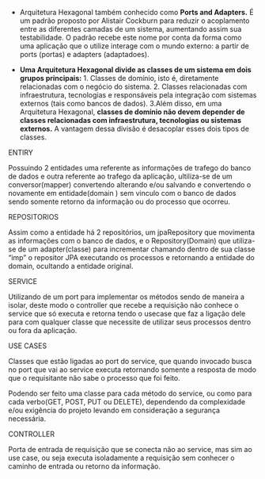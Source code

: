 - Arquitetura Hexagonal também conhecido como **Ports and Adapters.** É um padrão proposto por Alistair Cockburn para reduzir o acoplamento entre as diferentes camadas de um sistema, aumentando assim sua testabilidade. O padrão recebe este nome por conta da forma como uma aplicação que o utilize interage com o mundo externo: a partir de ports (portas) e adapters (adaptadoes).

- **Uma Arquitetura Hexagonal divide as classes de um sistema em dois grupos principais:** 1. Classes de domínio, isto é, diretamente relacionadas com o negócio do sistema. 2. Classes relacionadas com infraestrutura, tecnologias e responsáveis pela integração com sistemas externos (tais como bancos de dados). 3.Além disso, em uma Arquitetura Hexagonal, **classes de domínio não devem depender de classes relacionadas com infraestrutura, tecnologias ou sistemas externos.** A vantagem dessa divisão é desacoplar esses dois tipos de classes.

ENTIRY

Possuindo 2 entidades uma referente as informações de trafego do banco de dados e outra referente ao trafego da aplicação, ultiliza-se de um conversor(mapper) convertendo alterando e/ou salvando e convertendo o novamente em entidade(domain ) sem vinculo com o banco de dados sendo somente retorno da informação ou do processo que ocorreu.
	
REPOSITORIOS

Assim como a entidade há 2 repositórios, um jpaRepository que movimenta as informações com o banco de dados, e o Repository(Domain) que utiliza-se de um adapter(classe) para incrementar chamando dentro de sua classe “imp” o repositor JPA executando os processos e retornando a entidade do domain, ocultando a entidade original.
	
SERVICE

  Utilizando de um port para implementar os métodos sendo de maneira a isolar, deste modo o controller que recebe a requisição não conhece o service que só executa e retorna tendo o usecase que faz a ligação dele para com qualquer classe que necessite de utilizar seus processos dentro ou fora da aplicação.
  
 USE CASES

 Classes que estão ligadas ao port do service, que quando invocado busca no port que vai ao service executa retornando somente a resposta de modo que o requisitante não sabe o processo que foi feito.

 Podendo ser feito uma classe para cada método do service, ou como para cada verbo(GET, POST, PUT ou DELETE), dependendo da complexidade e/ou exigência do projeto levando em consideração a segurança necessária.

 CONTROLLER

 Porta de entrada de requisição que se conecta não ao service, mas sim ao use case, ou seja executa isoladamente a requisição sem conhecer o caminho de entrada ou retorno da informação.
 
	
